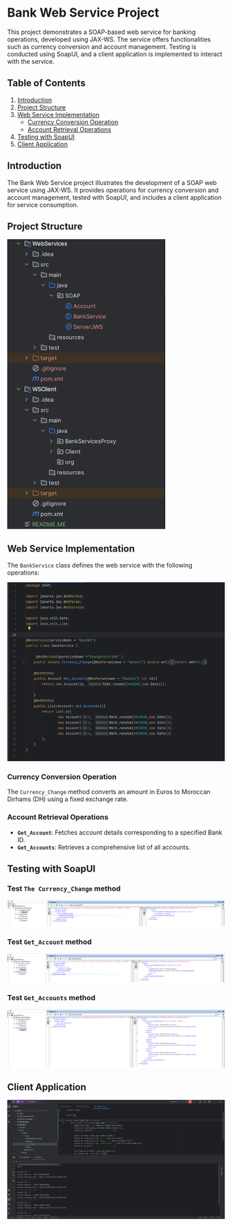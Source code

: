 # Bank Web Service Project

This project demonstrates a SOAP-based web service for banking operations, developed using JAX-WS. The service offers functionalities such as currency conversion and account management. Testing is conducted using SoapUI, and a client application is implemented to interact with the service.

## Table of Contents

1. [Introduction](#introduction)
2. [Project Structure](#project-structure)
3. [Web Service Implementation](#web-service-implementation)
   - [Currency Conversion Operation](#currency-conversion-operation)
   - [Account Retrieval Operations](#account-retrieval-operations)
4. [Testing with SoapUI](#testing-with-soapui)
5. [Client Application](#client-application)


## Introduction

The Bank Web Service project illustrates the development of a SOAP web service using JAX-WS. It provides operations for currency conversion and account management, tested with SoapUI, and includes a client application for service consumption.

## Project Structure

<img src="WebServiceImage/Project Structure.png" alt="">

## Web Service Implementation

The `BankService` class defines the web service with the following operations:

<img src="WebServiceImage/WebService.png" alt="">

### Currency Conversion Operation

The `Currency_Change` method converts an amount in Euros to Moroccan Dirhams (DH) using a fixed exchange rate.

### Account Retrieval Operations

- **`Get_Account`**: Fetches account details corresponding to a specified Bank ID.
- **`Get_Accounts`**: Retrieves a comprehensive list of all accounts.

## Testing with SoapUI

### Test `The Currency_Change` method

<img src="WebServiceImage/SOAPUI Test_1.png" alt="">

### Test `Get_Account` method

<img src="WebServiceImage/SOAPUI Test_2.png" alt="">

### Test `Get_Accounts` method

<img src="WebServiceImage/SOAPUI Test_3.png" alt="">

## Client Application

<img src="WebServiceImage/Client_1 Test.png" alt="">
